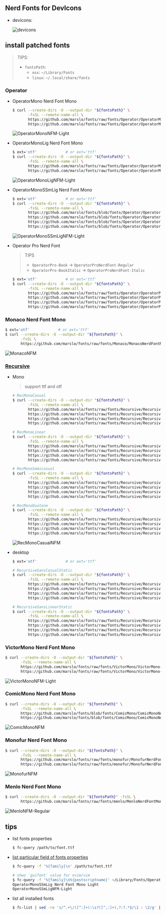 ## Nerd Fonts for DevIcons

- devicons:

  ![devicons](./screenshots/devicons-1.png)

## install patched fonts

> TIPS:
> - `fontsPath`:
>   - `osx`: `~/Library/Fonts`
>   - `linux`: `~/.local/share/fonts`

### Operator
- OperatorMono Nerd Font Mono
  ```bash
  $ curl --create-dirs -O --output-dir "${fontsPath}" \
         -fsSL --remote-name-all \
         https://github.com/marslo/fonts/raw/fonts/Operator/OperatorMono/OperatorMono-Light.otf \
         https://github.com/marslo/fonts/raw/fonts/Operator/OperatorMono/OperatorMono-LightItalic.otf
  ```

  ![OperatorMonoNFM-Light](https://github.com/marslo/fonts/raw/fonts/Operator/OperatorMonoNFM-Light.png)

- OperatorMonoLig Nerd Font Mono
  ```bash
  $ ext='otf'             # or ext='ttf'
  $ curl --create-dirs -O --output-dir "${fontsPath}" \
         -fsSL --remote-name-all \
         https://github.com/marslo/fonts/raw/fonts/Operator/OperatorMonoLigNF/"${ext}"/OperatorMonoLigNerdFontMono-Light."${ext}" \
         https://github.com/marslo/fonts/raw/fonts/Operator/OperatorMonoLigNF/"${ext}"/OperatorMonoLigNerdFontMono-LightItalic."${ext}"
  ```

  ![OperatorMonoLigNFM-Light](https://github.com/marslo/fonts/raw/fonts/Operator/OperatorMonoLigNFM-Light.png)

- OperatorMonoSSmLig Nerd Font Mono
  ```bash
  $ ext='otf'             # or ext='ttf'
  $ curl --create-dirs -O --output-dir "${fontsPath}" \
         -fsSL --remote-name-all \
         https://github.com/marslo/fonts/blob/fonts/Operator/OperatorMonoSSmLigNF/"${ext}"/OperatorMonoSSmLigNerdFontMono-Regular."${ext}" \
         https://github.com/marslo/fonts/blob/fonts/Operator/OperatorMonoSSmLigNF/"${ext}"/OperatorMonoSSmLigNerdFontMono-Italic."${ext}" \
         https://github.com/marslo/fonts/blob/fonts/Operator/OperatorMonoSSmLigNF/"${ext}"/OperatorMonoSSmLigNerdFontMono-Light."${ext}" \
         https://github.com/marslo/fonts/blob/fonts/Operator/OperatorMonoSSmLigNF/"${ext}"/OperatorMonoSSmLigNerdFontMono-LightItalic."${ext}"
  ```

  ![OperatorMonoSSmLigNFM-Light](https://github.com/marslo/fonts/blob/fonts/Operator/OperatorMonoSSmLigNFM-Light.png)

- Operator Pro Nerd Font

  > TIPS
  > - `OperatorPro-Book` -> `OperatorProNerdFont-Regular`
  > - `OperatorPro-BookItalic` -> `OperatorProNerdFont-Italic`

  ```bash
  $ ext='otf'             # or ext='ttf'
  $ curl --create-dirs -O --output-dir "${fontsPath}" \
         -fsSL --remote-name-all \
         https://github.com/marslo/fonts/raw/fonts/Operator/OperatorProNF/OperatorProNerdFont-Regular."${ext}" \
         https://github.com/marslo/fonts/raw/fonts/Operator/OperatorProNF/OperatorProNerdFont-Italic."${ext}" \
         https://github.com/marslo/fonts/raw/fonts/Operator/OperatorProNF/OperatorProNerdFont-Light."${ext}" \
         https://github.com/marslo/fonts/raw/fonts/Operator/OperatorProNF/OperatorProNerdFont-LightItalic."${ext}"
  ```

### Monaco Nerd Font Mono
```bash
$ ext='otf'             # or ext='ttf'
$ curl --create-dirs -O --output-dir "${fontsPath}" \
       -fsSL \
       https://github.com/marslo/fonts/raw/fonts/Monaco/MonacoNerdFontMono-Regular."${ext}"
```

![MonacoNFM](https://github.com/marslo/fonts/raw/fonts/Monaco/MonacoNFM.png)

### [Recursive](https://github.com/arrowtype/recursive)

- Mono

  > support ttf and otf

  ```bash
  # RecMonoCasual
  $ curl --create-dirs -O --output-dir "${fontsPath}" \
         -fsSL --remote-name-all \
         https://github.com/marslo/fonts/raw/fonts/Recursive/Recursive_Code_NF/RecMonoCasual/RecMonoCasualNerdFontMono-Regular.otf \
         https://github.com/marslo/fonts/raw/fonts/Recursive/Recursive_Code_NF/RecMonoCasual/RecMonoCasualNerdFontMono-Italic.otf \
         https://github.com/marslo/fonts/raw/fonts/Recursive/Recursive_Code_NF/RecMonoCasual/RecMonoCasualNerdFontMono-Bold.otf \
         https://github.com/marslo/fonts/raw/fonts/Recursive/Recursive_Code_NF/RecMonoCasual/RecMonoCasualNerdFontMono-BoldItalic.otf

  # RecMonoLinear
  $ curl --create-dirs -O --output-dir "${fontsPath}" \
         -fsSL --remote-name-all \
         https://github.com/marslo/fonts/raw/fonts/Recursive/Recursive_Code_NF/RecMonoLinear/RecMonoLinearNerdFontMono-Regular.otf \
         https://github.com/marslo/fonts/raw/fonts/Recursive/Recursive_Code_NF/RecMonoLinear/RecMonoLinearNerdFontMono-Italic.otf \
         https://github.com/marslo/fonts/raw/fonts/Recursive/Recursive_Code_NF/RecMonoLinear/RecMonoLinearNerdFontMono-Bold.otf \
         https://github.com/marslo/fonts/raw/fonts/Recursive/Recursive_Code_NF/RecMonoLinear/RecMonoLinearNerdFontMono-BoldItalic.otf

  # RecMonoSemicasual
  $ curl --create-dirs -O --output-dir "${fontsPath}" \
         -fsSL --remote-name-all \
         https://github.com/marslo/fonts/raw/fonts/Recursive/Recursive_Code_NF/RecMonoSemicasual/RecMonoSmCasualNerdFontMono-Regular.otf \
         https://github.com/marslo/fonts/raw/fonts/Recursive/Recursive_Code_NF/RecMonoSemicasual/RecMonoSmCasualNerdFontMono-Italic.otf \
         https://github.com/marslo/fonts/raw/fonts/Recursive/Recursive_Code_NF/RecMonoSemicasual/RecMonoSmCasualNerdFontMono-Bold.otf \
         https://github.com/marslo/fonts/raw/fonts/Recursive/Recursive_Code_NF/RecMonoSemicasual/RecMonoSmCasualNerdFontMono-BoldItalic.otf

  # RecMonoDuotone
  $ curl --create-dirs -O --output-dir "${fontsPath}" \
         -fsSL --remote-name-all \
         https://github.com/marslo/fonts/raw/fonts/Recursive/Recursive_Code_NF/RecMonoDuotone/RecMonoDuotoneNerdFontMono-Regular.otf \
         https://github.com/marslo/fonts/raw/fonts/Recursive/Recursive_Code_NF/RecMonoDuotone/RecMonoDuotoneNerdFontMono-Italic.otf \
         https://github.com/marslo/fonts/raw/fonts/Recursive/Recursive_Code_NF/RecMonoDuotone/RecMonoDuotoneNerdFontMono-Bold.otf \
         https://github.com/marslo/fonts/raw/fonts/Recursive/Recursive_Code_NF/RecMonoDuotone/RecMonoDuotoneNerdFontMono-BoldItalic.otf
  ```

  ![RecMonoCasualNFM](https://github.com/marslo/fonts/raw/fonts/Recursive/RecMonoCasualNFM.png)

- desktop
  ```bash
  $ ext='otf'             # or ext='ttf'

  # RecursiveSansCasualStatic
  $ curl --create-dirs -O --output-dir "${fontsPath}" \
         -fsSL --remote-name-all \
         https://github.com/marslo/fonts/raw/fonts/Recursive/Recursive_Desktop_NF/"${ext}"/RecursiveSansCasualStaticNerdFont-Regular."${ext}" \
         https://github.com/marslo/fonts/raw/fonts/Recursive/Recursive_Desktop_NF/"${ext}"/RecursiveSansCasualStaticNerdFont-Italic."${ext}" \
         https://github.com/marslo/fonts/raw/fonts/Recursive/Recursive_Desktop_NF/"${ext}"/RecursiveSansCasualStaticNerdFont-Light."${ext}" \
         https://github.com/marslo/fonts/raw/fonts/Recursive/Recursive_Desktop_NF/"${ext}"/RecursiveSansCasualStaticNerdFont-LightItalic."${ext}"

  # RecursiveSansLinearStatic
  $ curl --create-dirs -O --output-dir "${fontsPath}" \
         -fsSL --remote-name-all \
         https://github.com/marslo/fonts/raw/fonts/Recursive/Recursive_Desktop_NF/"${ext}"/RecursiveSansLinearStaticNerdFont-Regular."${ext}" \
         https://github.com/marslo/fonts/raw/fonts/Recursive/Recursive_Desktop_NF/"${ext}"/RecursiveSansLinearStaticNerdFont-Italic."${ext}" \
         https://github.com/marslo/fonts/raw/fonts/Recursive/Recursive_Desktop_NF/"${ext}"/RecursiveSansLinearStaticNerdFont-Light."${ext}" \
         https://github.com/marslo/fonts/raw/fonts/Recursive/Recursive_Desktop_NF/"${ext}"/RecursiveSansLinearStaticNerdFont-LightItalic."${ext}"
  ```

### VictorMono Nerd Font Mono
```bash
$ curl --create-dirs -O --output-dir "${fontsPath}" \
       -fsSL --remote-name-all \
       https://github.com/marslo/fonts/raw/fonts/VictorMono/VictorMono-Light.ttf \
       https://github.com/marslo/fonts/raw/fonts/VictorMono/VictorMono-LightItalic.ttf
```

![VictorMonoNFM-Light](https://github.com/marslo/fonts/raw/fonts/VictorMono/VictorMonoNFM-Light.png)

### ComicMono Nerd Font Mono
```bash
$ curl --create-dirs -O --output-dir "${fontsPath}" \
       -fsSL --remote-name-all \
       https://github.com/marslo/fonts/blob/fonts/ComicMono/ComicMonoNerdFontMono-Regular.otf \
       https://github.com/marslo/fonts/blob/fonts/ComicMono/ComicMonoNerdFontMono-Bold.otf
```

![ComicMonoNFM](https://github.com/marslo/fonts/blob/fonts/ComicMono/ComicMonoNFM.png)

### Monofur Nerd Font Mono
```bash
$ curl --create-dirs -O --output-dir "${fontsPath}" \
       -fsSL --remote-name-all \
       https://github.com/marslo/fonts/raw/fonts/monofur/MonofurNerdFontMono-Regular.ttf \
       https://github.com/marslo/fonts/raw/fonts/monofur/MonofurNerdFontMono-Italic.ttf
```

![MonofurNFM](https://github.com/marslo/fonts/raw/fonts/monofur/MonofurNFM.png)

### Menlo Nerd Font Mono
```bash
$ curl --create-dirs -O --output-dir "${fontsPath}" -fsSL \
       https://github.com/marslo/fonts/raw/fonts/menlo/MenloNerdFontMono-Regular.otf
```

![MenloNFM-Regular](https://github.com/marslo/fonts/raw/fonts/menlo/MenloNFM-Regular.png)

## tips
- list fonts properties
  ```bash
  $ fc-query /path/to/font.ttf
  ```

- [list particular field of fonts properties](https://stackoverflow.com/a/43614521/2940319)
  ```bash
  $ fc-query -f '%{family}\n' /path/to/font.ttf

  # shwo `guifont` value for nvim/vim
  $ fc-query -f '%{family}\n%{postscriptname}' ~/Library/Fonts/OperatorMonoSSmLigNerdFontMono-Light.otf | awk -F, '{print $NF}'
  OperatorMonoSSmLig Nerd Font Mono Light
  OperatorMonoSSmLigNFM-Light
  ```

- list all installed fonts
  ```bash
  $ fc-list | sed -re 's/^.+\/([^:]+):\s?([^,:]+),?:?.*$/\1 : \2/g' | column -t -s: -o: | sort -t: -k2
  ```
